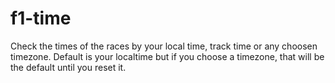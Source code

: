 # f1-time

Check the times of the races by your local time, track time or any choosen timezone. Default is your localtime but if you choose a timezone, that will be the default until you reset it.

